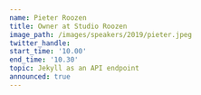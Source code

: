 ```yaml
---
name: Pieter Roozen
title: Owner at Studio Roozen
image_path: /images/speakers/2019/pieter.jpeg
twitter_handle: 
start_time: '10.00'
end_time: '10.30'
topic: Jekyll as an API endpoint
announced: true
---
```

